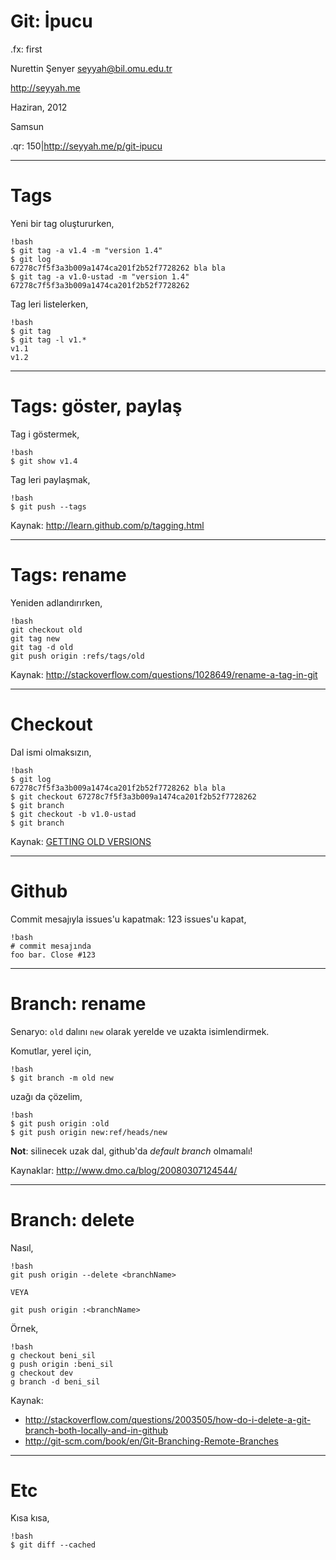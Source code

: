 # Git: İpucu

.fx: first

Nurettin Şenyer <seyyah@bil.omu.edu.tr>

http://seyyah.me

Haziran, 2012

Samsun

.qr: 150|http://seyyah.me/p/git-ipucu

---

# Tags

Yeni bir tag oluştururken,

	!bash
	$ git tag -a v1.4 -m "version 1.4"
	$ git log
	67278c7f5f3a3b009a1474ca201f2b52f7728262 bla bla
	$ git tag -a v1.0-ustad -m "version 1.4" 67278c7f5f3a3b009a1474ca201f2b52f7728262

Tag leri listelerken,

	!bash
	$ git tag
	$ git tag -l v1.*
	v1.1
	v1.2
---

# Tags: göster, paylaş

Tag i göstermek,

	!bash
	$ git show v1.4

Tag leri paylaşmak,

	!bash
	$ git push --tags

Kaynak: <http://learn.github.com/p/tagging.html>

---

# Tags: rename

Yeniden adlandırırken,

	!bash
	git checkout old
	git tag new
	git tag -d old
	git push origin :refs/tags/old

Kaynak: http://stackoverflow.com/questions/1028649/rename-a-tag-in-git

---

# Checkout

Dal ismi olmaksızın,

	!bash
	$ git log
	67278c7f5f3a3b009a1474ca201f2b52f7728262 bla bla
	$ git checkout 67278c7f5f3a3b009a1474ca201f2b52f7728262
	$ git branch
	$ git checkout -b v1.0-ustad
	$ git branch

Kaynak: [GETTING OLD VERSIONS](http://gitimmersion.com/lab_12.html)

---

# Github

Commit mesajıyla issues'u kapatmak: 123 issues'u kapat,

	!bash
	# commit mesajında
	foo bar. Close #123

---

# Branch: rename

Senaryo: `old` dalını `new` olarak yerelde ve uzakta isimlendirmek.

Komutlar, yerel için,

	!bash
	$ git branch -m old new

uzağı da çözelim,

	!bash
	$ git push origin :old
	$ git push origin new:ref/heads/new

**Not**: silinecek uzak dal, github'da _default branch_ olmamalı!

Kaynaklar: <http://www.dmo.ca/blog/20080307124544/>

---

# Branch: delete

Nasıl,

	!bash
	git push origin --delete <branchName>

	VEYA

	git push origin :<branchName>

Örnek,

	!bash
	g checkout beni_sil
	g push origin :beni_sil
	g checkout dev
	g branch -d beni_sil

Kaynak:

- http://stackoverflow.com/questions/2003505/how-do-i-delete-a-git-branch-both-locally-and-in-github
- http://git-scm.com/book/en/Git-Branching-Remote-Branches

---

# Etc

Kısa kısa,

	!bash
	$ git diff --cached

